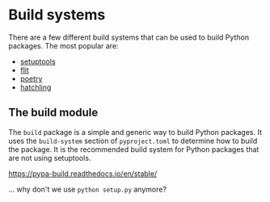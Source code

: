 # Build systems

There are a few different build systems that can be used to build Python
packages.  The most popular are:

- [setuptools](https://setuptools.readthedocs.io/en/latest/)
- [flit](https://flit.readthedocs.io/en/latest/)
- [poetry](https://python-poetry.org/)
- [hatchling](https://hatchling.readthedocs.io/en/latest/)

## The build module

The `build` package is a simple and generic way to build Python packages.
It uses the `build-system` section of `pyproject.toml` to determine how to
build the package.  It is the recommended build system for Python packages
that are not using setuptools.

<https://pypa-build.readthedocs.io/en/stable/>

... why don't we use `python setup.py` anymore?
